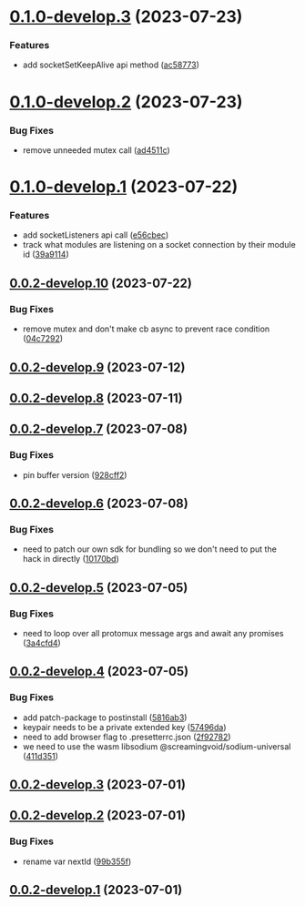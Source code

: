 # [0.1.0-develop.3](https://git.lumeweb.com/LumeWeb/kernel-swarm/compare/v0.1.0-develop.2...v0.1.0-develop.3) (2023-07-23)


### Features

* add socketSetKeepAlive api method ([ac58773](https://git.lumeweb.com/LumeWeb/kernel-swarm/commit/ac5877385b96b7162a646cadc9b9512759f21bbb))

# [0.1.0-develop.2](https://git.lumeweb.com/LumeWeb/kernel-swarm/compare/v0.1.0-develop.1...v0.1.0-develop.2) (2023-07-23)


### Bug Fixes

* remove unneeded mutex call ([ad4511c](https://git.lumeweb.com/LumeWeb/kernel-swarm/commit/ad4511c3853d6cd3fc5c3f0490012ca34f5c66ce))

# [0.1.0-develop.1](https://git.lumeweb.com/LumeWeb/kernel-swarm/compare/v0.0.2-develop.10...v0.1.0-develop.1) (2023-07-22)


### Features

* add socketListeners api call ([e56cbec](https://git.lumeweb.com/LumeWeb/kernel-swarm/commit/e56cbecbcf6641ea12059868829b9428a3c327c2))
* track what modules are listening on a socket connection by their module id ([39a9114](https://git.lumeweb.com/LumeWeb/kernel-swarm/commit/39a91144de1641ec17ba02888409009310aca67a))

## [0.0.2-develop.10](https://git.lumeweb.com/LumeWeb/kernel-swarm/compare/v0.0.2-develop.9...v0.0.2-develop.10) (2023-07-22)


### Bug Fixes

* remove mutex and don't make cb async to prevent race condition ([04c7292](https://git.lumeweb.com/LumeWeb/kernel-swarm/commit/04c7292e44a9ad272543ff241dad72af4ce5ccaa))

## [0.0.2-develop.9](https://git.lumeweb.com/LumeWeb/kernel-swarm/compare/v0.0.2-develop.8...v0.0.2-develop.9) (2023-07-12)

## [0.0.2-develop.8](https://git.lumeweb.com/LumeWeb/kernel-swarm/compare/v0.0.2-develop.7...v0.0.2-develop.8) (2023-07-11)

## [0.0.2-develop.7](https://git.lumeweb.com/LumeWeb/kernel-swarm/compare/v0.0.2-develop.6...v0.0.2-develop.7) (2023-07-08)


### Bug Fixes

* pin buffer version ([928cff2](https://git.lumeweb.com/LumeWeb/kernel-swarm/commit/928cff2a083e5282d15882b6be05ab42d6e2cab2))

## [0.0.2-develop.6](https://git.lumeweb.com/LumeWeb/kernel-swarm/compare/v0.0.2-develop.5...v0.0.2-develop.6) (2023-07-08)


### Bug Fixes

* need to patch our own sdk for bundling so we don't need to put the hack in directly ([10170bd](https://git.lumeweb.com/LumeWeb/kernel-swarm/commit/10170bd673ccd4070c2ab9e0b444cba81080311d))

## [0.0.2-develop.5](https://git.lumeweb.com/LumeWeb/kernel-swarm/compare/v0.0.2-develop.4...v0.0.2-develop.5) (2023-07-05)


### Bug Fixes

* need to loop over all protomux message args and await any promises ([3a4cfd4](https://git.lumeweb.com/LumeWeb/kernel-swarm/commit/3a4cfd45a6515fac5a4205d0c2503864efbd33bf))

## [0.0.2-develop.4](https://git.lumeweb.com/LumeWeb/kernel-swarm/compare/v0.0.2-develop.3...v0.0.2-develop.4) (2023-07-05)


### Bug Fixes

* add patch-package to postinstall ([5816ab3](https://git.lumeweb.com/LumeWeb/kernel-swarm/commit/5816ab308ada8f489d4f01d6110bf2dd14092412))
* keypair needs to be a private extended key ([57496da](https://git.lumeweb.com/LumeWeb/kernel-swarm/commit/57496da5cc4c0aa4c0fd941d45d32ae4ed798d36))
* need to add browser flag to .presetterrc.json ([2f92782](https://git.lumeweb.com/LumeWeb/kernel-swarm/commit/2f92782995af6a15719325e482a077e87a7b6b6e))
* we need to use the wasm libsodium @screamingvoid/sodium-universal ([411d351](https://git.lumeweb.com/LumeWeb/kernel-swarm/commit/411d35154f6a3176a9ee8c2033ac3ea2877d6be9))

## [0.0.2-develop.3](https://git.lumeweb.com/LumeWeb/kernel-swarm/compare/v0.0.2-develop.2...v0.0.2-develop.3) (2023-07-01)

## [0.0.2-develop.2](https://git.lumeweb.com/LumeWeb/kernel-swarm/compare/v0.0.2-develop.1...v0.0.2-develop.2) (2023-07-01)


### Bug Fixes

* rename var nextId ([99b355f](https://git.lumeweb.com/LumeWeb/kernel-swarm/commit/99b355f7a1e8711d7d475d88cbd09338de0e8f1f))

## [0.0.2-develop.1](https://git.lumeweb.com/LumeWeb/kernel-swarm/compare/v0.0.1...v0.0.2-develop.1) (2023-07-01)
